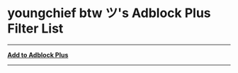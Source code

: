 # youngchief btw ツ's Adblock Plus Filter List

---

**[Add to Adblock Plus](abp:subscribe?location=https://raw.githubusercontent.com/youngchief-btw/AdblockPlus-Filter-List/master/AdblockPlusFilterPlus.txt&title=youngchief%20btw%20%E3%83%84%27s%20Filter%20List)**

---